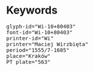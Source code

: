 # Keywords
<pre>
glyph-id="Wi-10+80403"
font-id="Wi-10+80403"
printer-id="Wi"
printer="Maciej Wirzbięta"
period="1555/7-1605"
place="Kraków"
PT plate="563"
</pre>
